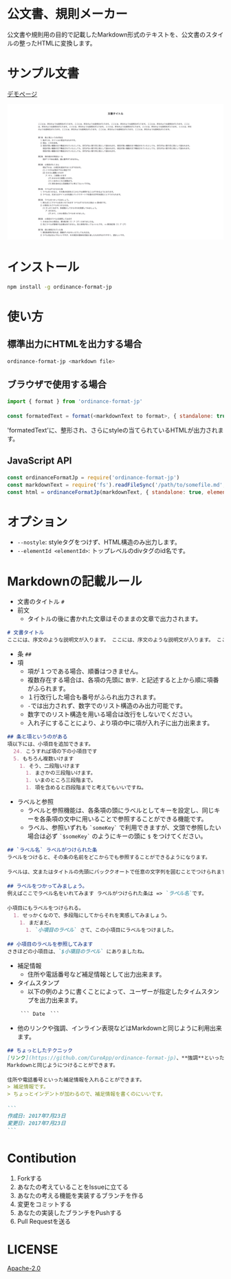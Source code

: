 # 公文書、規則メーカー
公文書や規則用の目的で記載したMarkdown形式のテキストを、公文書のスタイルの整ったHTMLに変換します。

# サンプル文書
[デモページ](https://cureapp.github.io/ordinance-format-jp)

![サンプル](./demo/assets/sample.png)

# インストール
```sh
npm install -g ordinance-format-jp
```

# 使い方
## 標準出力にHTMLを出力する場合
```sh
ordinance-format-jp <markdown file>
```

## ブラウザで使用する場合
```js
import { format } from 'ordinance-format-jp'

const formatedText = format(<markdownText to format>, { standalone: true, elementId: 'corp-site-pp'})
```
'formatedText'に、整形され、さらにstyleの当てられているHTMLが出力されます。

## JavaScript API
```js
const ordinanceFormatJp = require('ordinance-format-jp')
const markdownText = require('fs').readFileSync('/path/to/somefile.md', 'utf8')
const html = ordinanceFormatJp(markdownText, { standalone: true, elementId: 'foo-bar' }) // rendered html
```

# オプション
- `--nostyle`: styleタグをつけず、HTML構造のみ出力します。
- `--elementId <elementId>`: トップレベルのdivタグのid名です。

# Markdownの記載ルール
- 文書のタイトル ```#```
- 前文
  - タイトルの後に書かれた文章はそのままの文章で出力されます。

```md
# 文書タイトル
ここには、序文のような説明文が入ります。 ここには、序文のような説明文が入ります。 ここには、序文のような説明文が入ります。 ここには、序文のような説明文が入ります。
```
- 条 ```##```
- 項
  - 項が１つである場合、順番はつきません。
  - 複数存在する場合は、各項の先頭に ```数字.``` と記述すると上から順に項番がふられます。
  - １行改行した場合も番号がふられ出力されます。
  - ```-```では出力されず、数字でのリスト構造のみ出力可能です。
  - 数字でのリスト構造を用いる場合は改行をしないでください。
  - 入れ子にすることにより、より項の中に項が入れ子に出力出来ます。

```md
## 条と項というのがある
項以下には、小項目を追加できます。
  24. こうすれば項の下の小項目です
  5. もちろん複数いけます
    1. そう、二段階いけます
      1. まさかの三段階いけます。
      1. いまのところ三段階まで。
      1. 項を含めると四段階までと考えてもいいですね。
```
- ラベルと参照
  - ラベルと参照機能は、各条項の頭にラベルとしてキーを設定し、同じキーを各条項の文中に用いることで参照することができる機能です。
  - ラベル、参照いずれも ``` `someKey` ``` で利用できますが、文頭で参照したい場合は必ず ``` `$someKey` ``` のようにキーの頭に ```$``` をつけてください。

```md
## `ラベル名` ラベルがつけられた条
ラベルをつけると、その条の名前をどこからでも参照することができるようになります。

ラベルは、文またはタイトルの先頭にバッククオートで任意の文字列を囲むことでつけられます。

## ラベルをつかってみましょう。
例えばここでラベル名をいれてみます ラベルがつけられた条は => `ラベル名`です。

小項目にもラベルをつけられる。
  1. せっかくなので、多段階にしてからそれを実感してみましょう。
    1. まだまだ。
      1. `小項目のラベル` さて、この小項目にラベルをつけました。

## 小項目のラベルを参照してみます
さきほどの小項目は、`$小項目のラベル` にありましたね。
```

- 補足情報
  - 住所や電話番号など補足情報として出力出来ます。
- タイムスタンプ
  - 以下の例のように書くことによって、ユーザーが指定したタイムスタンプを出力出来ます。
  ~~~markdown
   ``` Date　```
  ~~~
- 他のリンクや強調、インライン表現などはMarkdownと同じように利用出来ます。

~~~markdown
## ちょっとしたテクニック
[リンク](https://github.com/CureApp/ordinance-format-jp)、**強調**といったインライン表現は、
Markdownと同じようにつけることができます。

住所や電話番号といった補足情報を入れることができます。
> 補足情報です。
> ちょっとインデントが加わるので、補足情報を書くのにいいです。

```
作成日: 2017年7月23日
変更日: 2017年7月23日
```
~~~

# Contibution
1. Forkする
2. あなたの考えていることをIssueに立てる
3. あなたの考える機能を実装するブランチを作る
4. 変更をコミットする
5. あなたの実装したブランチをPushする
6. Pull Requestを送る

# LICENSE
[Apache-2.0](./LICENSE)
